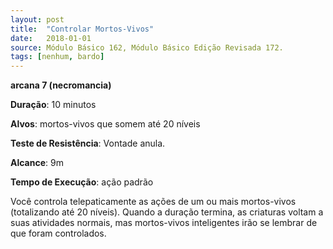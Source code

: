 ```yaml
---
layout: post
title:  "Controlar Mortos-Vivos"
date:   2018-01-01
source: Módulo Básico 162, Módulo Básico Edição Revisada 172.
tags: [nenhum, bardo]
---
```


**arcana 7 (necromancia)**

**Duração**: 10 minutos

**Alvos**: mortos-vivos que somem até 20 níveis

**Teste de Resistência**: Vontade anula.

**Alcance**: 9m

**Tempo de Execução**: ação padrão

Você controla telepaticamente as ações de um ou mais mortos-vivos (totalizando até 20 níveis). Quando a duração termina, as criaturas voltam a suas atividades normais, mas mortos-vivos inteligentes irão se lembrar de que foram controlados.
